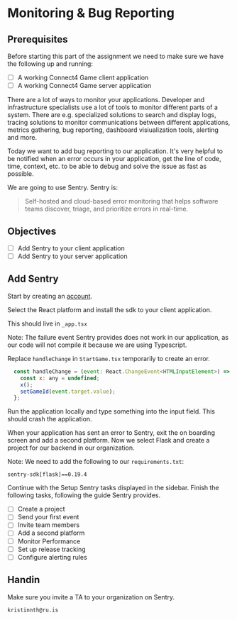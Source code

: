 # Monitoring & Bug Reporting

## Prerequisites
Before starting this part of the assignment we need to make sure we have the following up and running:
- [ ] A working Connect4 Game client application
- [ ] A working Connect4 Game server application

There are a lot of ways to monitor your applications. Developer and infrastructure specialists use a lot of tools to monitor different parts of a system. There are e.g. specialized solutions to search and display logs, tracing solutions to monitor communications between different applications, metrics gathering, bug reporting, dashboard visiualization tools, alerting and more.

Today we want to add bug reporting to our application. It's very helpful to be notified when an error occurs in your application, get the line of code, time, context, etc. to be able to debug and solve the issue as fast as possible.

We are going to use Sentry. Sentry is:
> Self-hosted and cloud-based error monitoring that helps software teams discover, triage, and prioritize errors in real-time.

## Objectives
- [ ] Add Sentry to your client application
- [ ] Add Sentry to your server application

## Add Sentry

Start by creating an [account](https://sentry.io/signup/).

Select the React platform and install the sdk to your client application. 

This should live in `_app.tsx`

Note: The failure event Sentry provides does not work in our application, as our code will not compile it because we are using Typescript.

Replace `handleChange` in `StartGame.tsx` temporarily to create an error.

```js
  const handleChange = (event: React.ChangeEvent<HTMLInputElement>) => {
    const x: any = undefined;
    x();
    setGameId(event.target.value);
  };
```

Run the application locally and type something into the input field. This should crash the application.

When your application has sent an error to Sentry, exit the on boarding screen and add a second platform. Now we select Flask and create a project for our backend in our organization.

Note: We need to add the following to our `requirements.txt`:

`sentry-sdk[flask]==0.19.4`


Continue with the Setup Sentry tasks displayed in the sidebar.
Finish the following tasks, following the guide Sentry provides.

- [ ] Create a project
- [ ] Send your first event
- [ ] Invite team members
- [ ] Add a second platform
- [ ] Monitor Performance
- [ ] Set up release tracking
- [ ] Configure alerting rules

## Handin

Make sure you invite a TA to your organization on Sentry.

`kristinnth@ru.is`
